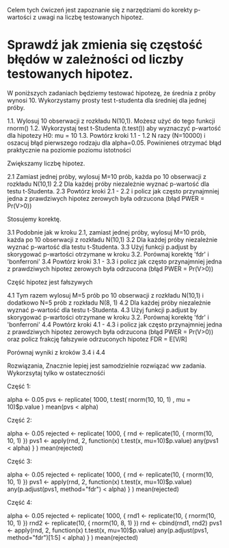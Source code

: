 Celem tych ćwiczeń jest zapoznanie się z narzędziami do korekty p-wartości z uwagi na liczbę testowanych hipotez.

# Sprawdź jak zmienia się częstość błędów w zależności od liczby testowanych hipotez.

W poniższych zadaniach będziemy testować hipotezę, że średnia z próby wynosi 10.
Wykorzystamy prosty test t-studenta dla średniej dla jednej próby.

1.1. Wylosuj 10 obserwacji z rozkładu N(10,1). Możesz użyć do tego funkcji rnorm()
1.2. Wykorzystaj test t-Studenta (t.test()) aby wyznaczyć p-wartość dla hipotezy H0: mu = 10
1.3. Powtórz kroki 1.1 - 1.2 N razy (N=10000) i oszacuj błąd pierwszego rodzaju dla alpha=0.05. Powinieneś otrzymać błąd praktycznie na poziomie poziomu istotności

Zwiększamy liczbę hipotez.

2.1 Zamiast jednej próby, wylosuj M=10 prób, każda po 10 obserwacji z rozkładu N(10,1)
2.2 Dla każdej próby niezależnie wyznać p-wartość dla testu t-Studenta. 
2.3 Powtórz kroki 2.1 - 2.2 i policz jak często przynajmniej jedna z prawdziwych hipotez zerowych była odrzucona (błąd PWER = Pr(V>0))

Stosujemy korektę.

3.1 Podobnie jak w kroku 2.1, zamiast jednej próby, wylosuj M=10 prób, każda po 10 obserwacji z rozkładu N(10,1)
3.2 Dla każdej próby niezależnie wyznać p-wartość dla testu t-Studenta. 
3.3 Użyj funkcji p.adjust by skorygować p-wartości otrzymane w kroku 3.2. Porównaj korektę 'fdr' i 'bonferroni'
3.4 Powtórz kroki 3.1 - 3.3 i policz jak często przynajmniej jedna z prawdziwych hipotez zerowych była odrzucona (błąd PWER = Pr(V>0))

Część hipotez jest fałszywych


4.1 Tym razem wylosuj M=5 prób po 10 obserwacji z rozkładu N(10,1) i dodatkowo N=5 prób z rozkładu N(8, 1)
4.2 Dla każdej próby niezależnie wyznać p-wartość dla testu t-Studenta. 
4.3 Użyj funkcji p.adjust by skorygować p-wartości otrzymane w kroku 3.2. Porównaj korektę 'fdr' i 'bonferroni'
4.4 Powtórz kroki 4.1 - 4.3 i policz jak często przynajmniej jedna z prawdziwych hipotez zerowych była odrzucona (błąd PWER = Pr(V>0)) oraz policz frakcję fałszywie odrzuconych hipotez FDR = E[V/R]

Porównaj wyniki z kroków 3.4 i 4.4




Rozwiązania, 
Znacznie lepiej jest samodzielnie rozwiązać ww zadania.
Wykorzsytaj tylko w ostatecznośći


Część 1:

alpha <- 0.05
pvs <- replicate(
  1000,
  t.test(
    rnorm(10, 10, 1)
         , mu = 10)$p.value
)
mean(pvs < alpha)

Część 2:

alpha <- 0.05
rejected <- replicate(
  1000, {
    rnd <- replicate(10, {
      rnorm(10, 10, 1)
    })
    pvs1 <- apply(rnd, 2, function(x) t.test(x, mu=10)$p.value)
    any(pvs1 < alpha)
  }
)
mean(rejected)

Część 3:

alpha <- 0.05
rejected <- replicate(
  1000, {
    rnd <- replicate(10, {
      rnorm(10, 10, 1)
    })
    pvs1 <- apply(rnd, 2, function(x) t.test(x, mu=10)$p.value)
    any(p.adjust(pvs1, method="fdr") < alpha)
  }
)
mean(rejected)

Część 4:

alpha <- 0.05
rejected <- replicate(
  1000, {
    rnd1 <- replicate(10, {
      rnorm(10, 10, 1)
    })
    rnd2 <- replicate(10, {
      rnorm(10, 8, 1)
    })
    rnd <- cbind(rnd1, rnd2)
    pvs1 <- apply(rnd, 2, function(x) t.test(x, mu=10)$p.value)
    any(p.adjust(pvs1, method="fdr")[1:5] < alpha)
  }
)
mean(rejected)

